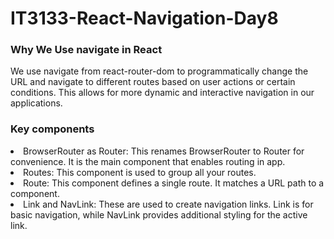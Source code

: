 # IT3133-React-Navigation-Day8
<h3>Why We Use navigate in React</h3>
We use navigate from react-router-dom to programmatically change the URL and navigate to different routes based on user actions or certain conditions. This allows for more dynamic and interactive navigation in our applications.
<h3>Key components</h3>
<li>BrowserRouter as Router: This renames BrowserRouter to Router for convenience. It is the main component that enables routing in app.
<li>Routes: This component is used to group all your routes.
<li>Route: This component defines a single route. It matches a URL path to a component.
<li>Link and NavLink: These are used to create navigation links. Link is for basic navigation, while NavLink provides additional styling for the active link.
